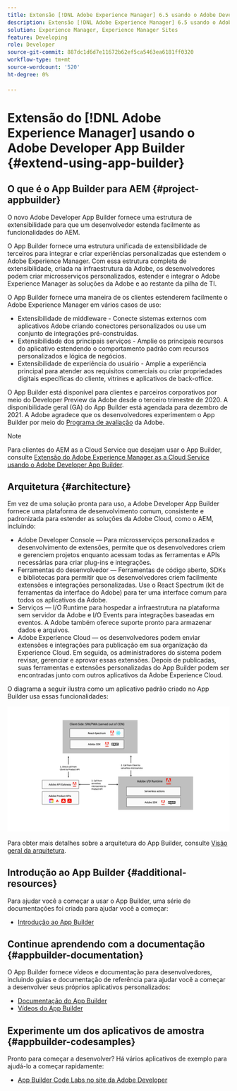 ```yaml
---
title: Extensão [!DNL Adobe Experience Manager] 6.5 usando o Adobe Developer App Builder.
description: Extensão [!DNL Adobe Experience Manager] 6.5 usando o Adobe Developer App Builder.
solution: Experience Manager, Experience Manager Sites
feature: Developing
role: Developer
source-git-commit: 887dc1d6d7e11672b62ef5ca5463ea6181ff0320
workflow-type: tm+mt
source-wordcount: '520'
ht-degree: 0%

---
```


# Extensão do [!DNL Adobe Experience Manager] usando o Adobe Developer App Builder {#extend-using-app-builder}

## O que é o App Builder para AEM {#project-appbuilder}

O novo Adobe Developer App Builder fornece uma estrutura de extensibilidade para que um desenvolvedor estenda facilmente as funcionalidades do AEM.

O App Builder fornece uma estrutura unificada de extensibilidade de terceiros para integrar e criar experiências personalizadas que estendem o Adobe Experience Manager. Com essa estrutura completa de extensibilidade, criada na infraestrutura da Adobe, os desenvolvedores podem criar microsserviços personalizados, estender e integrar o Adobe Experience Manager às soluções da Adobe e ao restante da pilha de TI.

O App Builder fornece uma maneira de os clientes estenderem facilmente o Adobe Experience Manager em vários casos de uso:

* Extensibilidade de middleware - Conecte sistemas externos com aplicativos Adobe criando conectores personalizados ou use um conjunto de integrações pré-construídas.
* Extensibilidade dos principais serviços - Amplie os principais recursos do aplicativo estendendo o comportamento padrão com recursos personalizados e lógica de negócios.
* Extensibilidade de experiência do usuário - Amplie a experiência principal para atender aos requisitos comerciais ou criar propriedades digitais específicas do cliente, vitrines e aplicativos de back-office.

O App Builder está disponível para clientes e parceiros corporativos por meio do Developer Preview da Adobe desde o terceiro trimestre de 2020. A disponibilidade geral (GA) do App Builder está agendada para dezembro de 2021. A Adobe agradece que os desenvolvedores experimentem o App Builder por meio do [Programa de avaliação](https://developer.adobe.com/app-builder/trial/) da Adobe.

>[!NOTE]
>
>Para clientes do AEM as a Cloud Service que desejam usar o App Builder, consulte [Extensão do Adobe Experience Manager as a Cloud Service usando o Adobe Developer App Builder](https://experienceleague.adobe.com/docs/experience-manager-65-2025/developing/extending-aem/app-builder.html).

## Arquitetura {#architecture}

Em vez de uma solução pronta para uso, a Adobe Developer App Builder fornece uma plataforma de desenvolvimento comum, consistente e padronizada para estender as soluções da Adobe Cloud, como o AEM, incluindo:

* Adobe Developer Console — Para microsserviços personalizados e desenvolvimento de extensões, permite que os desenvolvedores criem e gerenciem projetos enquanto acessam todas as ferramentas e APIs necessárias para criar plug-ins e integrações.
* Ferramentas do desenvolvedor — Ferramentas de código aberto, SDKs e bibliotecas para permitir que os desenvolvedores criem facilmente extensões e integrações personalizadas. Use o React Spectrum (kit de ferramentas da interface do Adobe) para ter uma interface comum para todos os aplicativos da Adobe.
* Serviços — I/O Runtime para hospedar a infraestrutura na plataforma sem servidor da Adobe e I/O Events para integrações baseadas em eventos. A Adobe também oferece suporte pronto para armazenar dados e arquivos.
* Adobe Experience Cloud — os desenvolvedores podem enviar extensões e integrações para publicação em sua organização da Experience Cloud. Em seguida, os administradores do sistema podem revisar, gerenciar e aprovar essas extensões. Depois de publicadas, suas ferramentas e extensões personalizadas do App Builder podem ser encontradas junto com outros aplicativos da Adobe Experience Cloud.

O diagrama a seguir ilustra como um aplicativo padrão criado no App Builder usa essas funcionalidades:

![Arquitetura](assets/appbuilder-architecture.jpg)

Para obter mais detalhes sobre a arquitetura do App Builder, consulte [Visão geral da arquitetura](https://developer.adobe.com/app-builder/docs/guides/).

## Introdução ao App Builder {#additional-resources}

Para ajudar você a começar a usar o App Builder, uma série de documentações foi criada para ajudar você a começar:

* [Introdução ao App Builder](https://developer.adobe.com/app-builder/docs/getting_started/)

## Continue aprendendo com a documentação {#appbuilder-documentation}

O App Builder fornece vídeos e documentação para desenvolvedores, incluindo guias e documentação de referência para ajudar você a começar a desenvolver seus próprios aplicativos personalizados:

* [Documentação do App Builder](https://developer.adobe.com/app-builder/docs/overview/)
* [Vídeos do App Builder](https://www.youtube.com/playlist?list=PLcVEYUqU7VRfDij-Jbjyw8S8EzW073F_o)

## Experimente um dos aplicativos de amostra {#appbuilder-codesamples}

Pronto para começar a desenvolver? Há vários aplicativos de exemplo para ajudá-lo a começar rapidamente:

* [App Builder Code Labs no site da Adobe Developer](https://developer.adobe.com/app-builder/docs/resources/)

